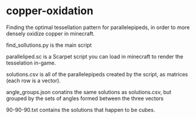 # copper-oxidation
Finding the optimal tessellation pattern for parallelepipeds, in order to more densely oxidize copper in minecraft.

find_sollutions.py is the main script

paralleliped.sc is a Scarpet script you can load in minecraft to render the tesselation in-game.

solutions.csv is all of the parallelepipeds created by the script, as matrices (each row is a vector).

angle_groups.json conatins the same solutions as solutions.csv, but grouped by the sets of angles formed between the three vectors

90-90-90.txt contains the solutions that happen to be cubes.
